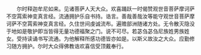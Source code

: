 <!-- { "loadSidebar": true } -->
　　尔时释迦牟尼如来。见诸菩萨人天大众。欢喜踊跃一时偈赞观世音菩萨摩诃萨不空罥索神变真言经。流通拥护乐自书持。诰言。善哉善哉汝等能守观世音菩萨摩诃萨不空罥索神变真言经。久住世间虔诚流布。遍赡部洲随诸方处。无令散灭隐没于地如是敬护即当皆得无量功德福聚之门。说不可尽。若苾刍苾刍尼族姓男族姓女。受持读诵书写流通。为他解释所感功德皆亦如是。以斯义故汝之大众。应勤修习随方拥护。尔时大众得佛教诰欢喜信受顶戴奉行。


